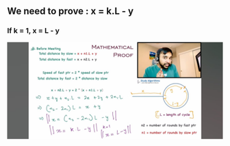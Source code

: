 ## We need to prove : x = k.L - y
### If k = 1, x = L - y

![LinkedListCycle2](../Images/linkedlistcycle2.jpg)


